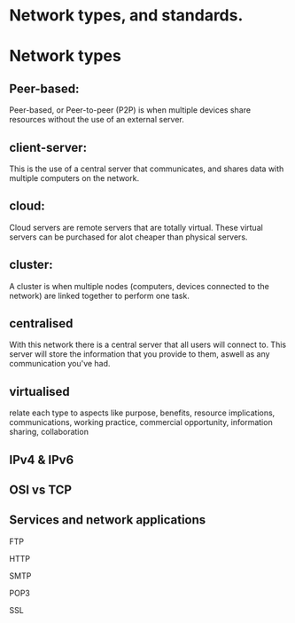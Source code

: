 # Network types, and standards.

# Network types
## Peer-based:
Peer-based, or Peer-to-peer (P2P) is when multiple devices share resources without the use of an external server. 

## client-server:
This is the use of a central server that communicates, and shares data with multiple computers on the network.

## cloud:
Cloud servers are remote servers that are totally virtual. These virtual servers can be purchased for alot cheaper than physical servers.

## cluster:
A cluster is when multiple nodes (computers, devices connected to the network) are linked together to perform one task. 

## centralised
With this network there is a central server that all users will connect to. This server will store the information that you provide to them, aswell as any communication you've had.

## virtualised 


relate each type to aspects like purpose,
benefits, 
resource implications, 
communications, 
working practice, 
commercial opportunity, 
information sharing, 
collaboration



## IPv4 & IPv6


## OSI vs TCP


## Services and network applications

FTP

HTTP

SMTP

POP3

SSL
